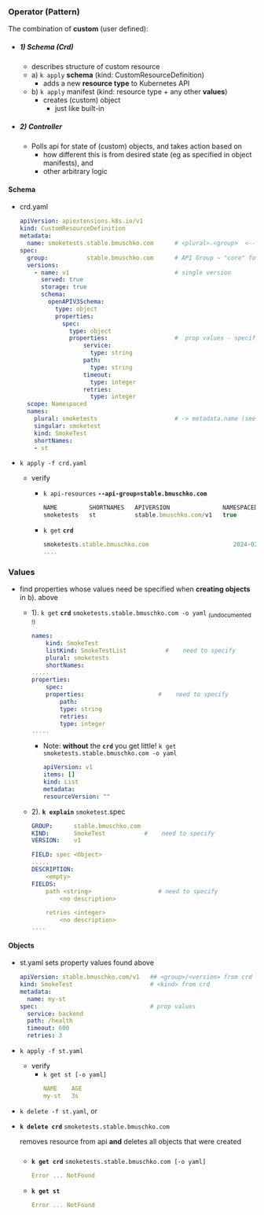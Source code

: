 ### Operator (Pattern)
The combination of **custom** (user defined):
- #####  1) Schema (Crd)
    - describes structure of custom resource
    - a) `k apply` **schema** (kind: CustomResourceDefinition) 
        - adds a new **resource type** to Kubernetes API
    - b) `k apply` manifest (kind: resource type + any other  **values**)  
        - creates (custom) object 
            - just like built-in
   

- ##### 2) Controller 
   - Polls api for state of (custom) objects, and takes action based on
      - how different this is from desired state (eg as specified in object manifests), and 
      - other arbitrary logic

#### Schema
- crd.yaml
    ```yaml
    apiVersion: apiextensions.k8s.io/v1
    kind: CustomResourceDefinition
    metadata:
      name: smoketests.stable.bmuschko.com      # <plural>.<group>  <--* NB
    spec:
      group:           stable.bmuschko.com      # API Group ~ "core" for built-in resources
      versions:
        - name: v1                              # single version
          served: true
          storage: true
          schema:
            openAPIV3Schema:
              type: object
              properties:                 
                spec:
                  type: object
                  properties:                   #  prop values - specify  when creating objects 
                      service:
                        type: string
                      path:
                        type: string
                      timeout:
                        type: integer
                      retries:
                        type: integer
      scope: Namespaced
      names:                                 
        plural: smoketests                      # -> metadata.name (see above)
        singular: smoketest
        kind: SmokeTest
        shortNames:
        - st
    ```



- `k apply -f crd.yaml`
    - verify 
        - `k api-resources` **`--api-group=stable.bmuschko.com`**
            ```js
            NAME         SHORTNAMES   APIVERSION               NAMESPACED   KIND
            smoketests   st           stable.bmuschko.com/v1   true         SmokeTest
            ```

        - `k get` **`crd`**
            ```js
            smoketests.stable.bmuschko.com                        2024-02-22T11:42:08Z
            ....
            ```

### Values 
- find properties whose values need be specified  when **creating objects** in b). above

    - 1). `k get` **`crd`** `smoketests.stable.bmuschko.com -o yaml`  <sub>(undocumented !) </sub>

        ```yaml
        names:
            kind: SmokeTest
            listKind: SmokeTestList           #    need to specify 
            plural: smoketests
            shortNames:
        .....
        properties:
            spec:
            properties:                     #    need to specify 
                path:
                type: string
                retries:
                type: integer
        .....        
        ```


        - Note:  **without** the **`crd`** you get little!
            `k get  smoketests.stable.bmuschko.com -o yaml`

            ```yaml
            apiVersion: v1
            items: []
            kind: List
            metadata:
            resourceVersion: ""
            ```

    - 2). **`k explain`** `smoketest`.spec

        ```yaml
        GROUP:      stable.bmuschko.com
        KIND:       SmokeTest           #    need to specify 
        VERSION:    v1

        FIELD: spec <Object>
        .....
        DESCRIPTION:
            <empty>
        FIELDS:
            path <string>                   # need to specify 
                <no description>

            retries <integer>
                <no description>
        ....
        ``` 
#### Objects 
- st.yaml 
    sets property values found above

    ```yaml
    apiVersion: stable.bmuschko.com/v1   ## <group>/<version> from crd
    kind: SmokeTest                      # <kind> from crd
    metadata:
      name: my-st
    spec:                                # prop values 
      service: backend                   
      path: /health                      
      timeout: 600                      
      retries: 3                          
    ```
- `k apply -f st.yaml`

    - verify 
        - `k get st [-o yaml]`
            ```yaml
            NAME    AGE
            my-st   3s
            ```
- `k delete -f st.yaml`, or
- **`k delete crd`** `smoketests.stable.bmuschko.com`

    removes resource from api **and** deletes all objects that were created
    #####
    - **`k get crd`** `smoketests.stable.bmuschko.com [-o yaml]`
        ```yaml
        Error ... NotFound
        ```        

    - **`k get st`**
        ```yaml
        Error ... NotFound
        ```